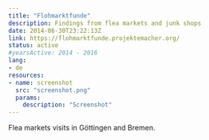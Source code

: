 ```yaml
---
title: "Flohmarktfunde"
description: Findings from flea markets and junk shops
date: 2014-06-30T23:22:13Z
link: https://flohmarktfunde.projektemacher.org/
status: active
#yearsActive: 2014 - 2016
lang:
- de
resources:
- name: screenshot
  src: "screenshot.png"
  params:
    description: "Screenshot"
---
```

Flea markets visits in Göttingen and Bremen.
